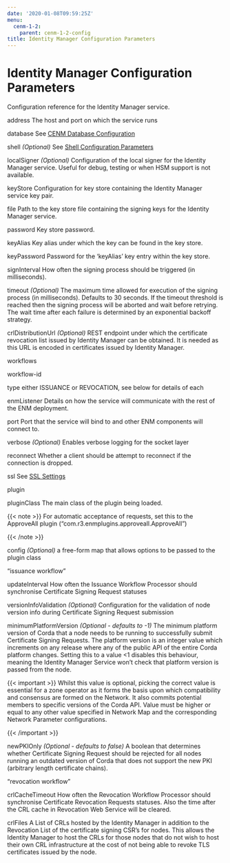 ```yaml
---
date: '2020-01-08T09:59:25Z'
menu:
  cenm-1-2:
    parent: cenm-1-2-config
title: Identity Manager Configuration Parameters
---
```



# Identity Manager Configuration Parameters

Configuration reference for the Identity Manager service.



address
The host and port on which the service runs


database
See [CENM Database Configuration](config-database.md)


shell
*(Optional)* See [Shell Configuration Parameters](config-shell.md)


localSigner
*(Optional)* Configuration of the local signer for the Identity Manager service. Useful for debug, testing or when HSM support is not available.



keyStore
Configuration for key store containing the Identity Manager service key pair.



file
Path to the key store file containing the signing keys for the Identity Manager service.


password
Key store password.


keyAlias
Key alias under which the key can be found in the key store.


keyPassword
Password for the ‘keyAlias’ key entry within the key store.


signInterval
How often the signing process should be triggered (in milliseconds).


timeout
*(Optional)* The maximum time allowed for execution of the signing process (in milliseconds). Defaults
                                    to 30 seconds. If the timeout threshold is reached then the signing process will be aborted and wait
                                    before retrying. The wait time after each failure is determined by an exponential backoff strategy.


crlDistributionUrl
*(Optional)* REST endpoint under which the certificate revocation list issued by Identity Manager can be obtained.
                                    It is needed as this URL is encoded in certificates issued by Identity Manager.


workflows


workflow-id


type
either ISSUANCE or REVOCATION, see below for details of each


enmListener
Details on how the service will communicate with the rest of the ENM deployment.



port
Port that the service will bind to and other ENM components will connect to.


verbose
*(Optional)* Enables verbose logging for the socket layer


reconnect
Whether a client should be attempt to reconnect if the connection is dropped.


ssl
See [SSL Settings](config-ssl.md)


plugin


pluginClass
The main class of the plugin being loaded.


{{< note >}}
For automatic acceptance of requests, set this to the ApproveAll plugin (“com.r3.enmplugins.approveall.ApproveAll”)

{{< /note >}}

config
*(Optional)* a free-form map that allows options to be passed to the plugin class


“issuance workflow”


updateInterval
How often the Issuance Workflow Processor should synchronise Certificate Signing Request statuses


versionInfoValidation
*(Optional)* Configuration for the validation of node version info during Certificate Signing Request submission



minimumPlatformVersion
*(Optional - defaults to -1)* The minimum platform version of Corda that a node needs
                                                            to be running to successfully submit Certificate Signing Requests. The platform
                                                            version is an integer value which increments on any release where any of the
                                                            public API of the entire Corda platform changes. Setting this to a value <1
                                                            disables this behaviour, meaning the Identity Manager Service won’t check that
                                                            platform version is passed from the node.


{{< important >}}
Whilst this value is optional, picking the correct value is essential
                                                                for a zone operator as it forms the basis upon which compatibility and consensus
                                                                are formed on the Network. It also commits potential members to specific versions
                                                                of the Corda API. Value must be higher or equal to any other value specified in
                                                                Network Map and the corresponding Network Parameter configurations.


{{< /important >}}

newPKIOnly
*(Optional - defaults to false)* A boolean that determines whether Certificate Signing Request should be rejected for all nodes running an outdated
                                                            version of Corda that does not support the new PKI (arbitrary length certificate chains).


“revocation workflow”


crlCacheTimeout
How often the Revocation Workflow Processor should synchronise Certificate Revocation Requests statuses.
                                                Also the time after the CRL cache in Revocation Web Service will be cleared.


crlFiles
A List of CRLs hosted by the Identity Manager in addition to the Revocation List of the certificate signing CSR’s for nodes. This allows the
                                                Identity Manager to host the CRLs for those nodes that do not wish to host their own CRL infrastructure at the cost of not being
                                                able to revoke TLS certificates issued by the node.


